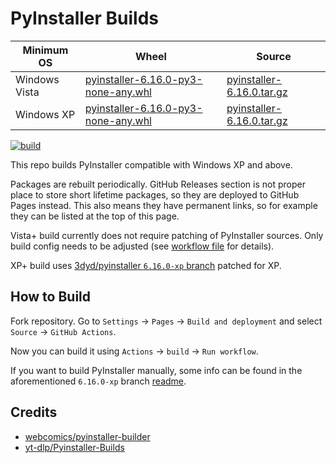 # PyInstaller Builds

| Minimum OS | Wheel | Source |
|-|-|-|
| Windows Vista | [pyinstaller-6.16.0-py3-none-any.whl](https://3dyd.github.io/pyinstaller-builds/vista/pyinstaller-6.16.0-py3-none-any.whl) | [pyinstaller-6.16.0.tar.gz](https://3dyd.github.io/pyinstaller-builds/vista/pyinstaller-6.16.0.tar.gz) |
| Windows XP | [pyinstaller-6.16.0-py3-none-any.whl](https://3dyd.github.io/pyinstaller-builds/xp/pyinstaller-6.16.0-py3-none-any.whl) | [pyinstaller-6.16.0.tar.gz](https://3dyd.github.io/pyinstaller-builds/xp/pyinstaller-6.16.0.tar.gz) |

[![build](https://github.com/3dyd/pyinstaller-builds/actions/workflows/build-package.yml/badge.svg)](https://github.com/3dyd/pyinstaller-builds/actions/workflows/build-package.yml)

This repo builds PyInstaller compatible with Windows XP and above.

Packages are rebuilt periodically. GitHub Releases section is not proper place to store short lifetime packages, so they are deployed to GitHub Pages instead. This also means they have  permanent links, so for example they can be listed at the top of this page.

Vista+ build currently does not require patching of PyInstaller sources. Only build config needs to be adjusted (see [workflow file](.github/workflows/build-package.yml) for details).

XP+ build uses [3dyd/pyinstaller `6.16.0-xp` branch](https://github.com/3dyd/pyinstaller/tree/6.16.0-xp) patched for XP.

## How to Build

Fork repository. Go to `Settings` → `Pages` → `Build and deployment` and select `Source` → `GitHub Actions`.

Now you can build it using `Actions` → `build` → `Run workflow`.

If you want to build PyInstaller manually, some info can be found in the aforementioned `6.16.0-xp` branch [readme](https://github.com/3dyd/pyinstaller/blob/6.16.0-xp/README.md).

## Credits

- [webcomics/pyinstaller-builder](https://github.com/webcomics/pyinstaller-builder)
- [yt-dlp/Pyinstaller-Builds](https://github.com/yt-dlp/Pyinstaller-Builds)
